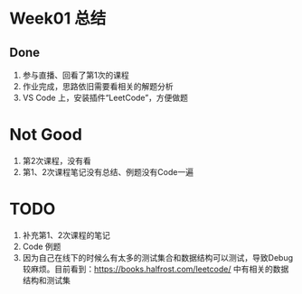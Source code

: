 # Week01 总结
## Done
1. 参与直播、回看了第1次的课程
3. 作业完成，思路依旧需要看相关的解题分析
4. VS Code 上，安装插件“LeetCode”，方便做题

# Not Good
1. 第2次课程，没有看
2. 第1、2次课程笔记没有总结、例题没有Code一遍

# TODO
1. 补充第1、2次课程的笔记
2. Code 例题
3. 因为自己在线下的时候么有太多的测试集合和数据结构可以测试，导致Debug较麻烦。目前看到：https://books.halfrost.com/leetcode/ 中有相关的数据结构和测试集